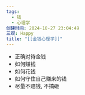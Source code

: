 ```yaml
---
tags:
  - 钱
  - 心理学
创建时间: 2024-10-27 23:04:49
三观: Happy
title: "[[金钱心理学]]"
---
```

* 正确对待金钱
* 如何赚钱
* 如何花钱
* 如何守住自己赚来的钱
* 尽量不赔钱, 不搞砸